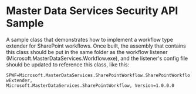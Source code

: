# Master Data Services Security API Sample

A sample class that demonstrates how to implement a workflow type extender for SharePoint workflows. Once built, the assembly that contains this class should be put in the same folder as the workflow listener (Microsoft.MasterDataServices.Workflow.exe), and the
listener's config file should be updated to reference this class, like this:
<code>
    <setting name="WorkflowTypeExtenders" serializeAs="String">
        <value>SPWF=Microsoft.MasterDataServices.SharePointWorkflow.SharePointWorkflowExtender, Microsoft.MasterDataServices.SharePointWorkflow, Version=1.0.0.0</value>
    </setting>
</code>